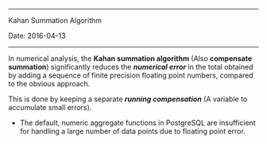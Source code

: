 -----------------------------------------------------
Kahan Summation Algorithm

Date: 2016-04-13

-----------------------------------------------------

In numerical analysis, the **Kahan summation algorithm** (Also **compensate summation**) significantly reduces the 
_**numerical error**_ in the total obtained by adding a sequence of finite precision floating point numbers, compared to 
the obvious approach.

This is done by keeping a separate _**running compensation**_ (A variable to accumulate small errors).

* The default, numeric aggregate functions in PostgreSQL are insufficient for handling a large number of data points 
  due to floating point error.
